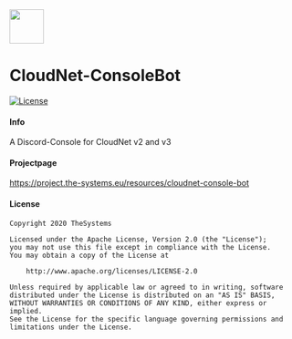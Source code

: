 <img src="https://cdn.the-systems.eu/icon-transparent.png" width="60px" />

# CloudNet-ConsoleBot
[![License](https://img.shields.io/badge/License-Apache%202.0-blue.svg)](https://opensource.org/licenses/Apache-2.0)

#### Info

A Discord-Console for CloudNet v2 and v3

#### Projectpage

https://project.the-systems.eu/resources/cloudnet-console-bot

#### License

    Copyright 2020 TheSystems
    
    Licensed under the Apache License, Version 2.0 (the "License");
    you may not use this file except in compliance with the License.
    You may obtain a copy of the License at
    
        http://www.apache.org/licenses/LICENSE-2.0
    
    Unless required by applicable law or agreed to in writing, software
    distributed under the License is distributed on an "AS IS" BASIS,
    WITHOUT WARRANTIES OR CONDITIONS OF ANY KIND, either express or implied.
    See the License for the specific language governing permissions and
    limitations under the License.
   
